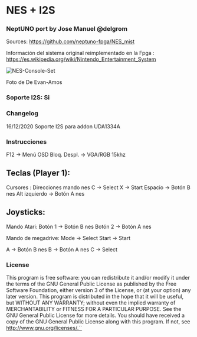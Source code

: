 # NES + I2S

### NeptUNO port by Jose Manuel @delgrom

Sources: https://github.com/neptuno-fpga/NES_mist

Información del sistema original reimplementado en la Fpga : https://es.wikipedia.org/wiki/Nintendo_Entertainment_System

![NES-Console-Set](https://user-images.githubusercontent.com/31018768/97775687-04badf00-1b63-11eb-9fd9-cc732a2e8d1e.png)

Foto de De Evan-Amos 

### Soporte I2S: Si

### Changelog
16/12/2020 Soporte I2S para addon UDA1334A

### Instrucciones

F12 -> Menú OSD
Bloq. Despl. -> VGA/RGB 15khz


Teclas (Player 1):
-------------------
Cursores : Direcciones mando nes
C -> Select 
X -> Start
Espacio -> Botón B nes
Alt izquierdo -> Botón A nes


Joysticks:
----------
Mando Atari:
Botón 1 -> Botón B nes
Botón 2 -> Botón A nes


Mando de megadrive:
Mode -> Select
Start -> Start

A -> Botón B  nes
B -> Botón A  nes
C -> Select
### License

This program is free software: you can redistribute it and/or modify it under the terms of the GNU General Public License as published by the Free Software Foundation, either version 3 of the License, or (at your option) any later version.
This program is distributed in the hope that it will be useful, but WITHOUT ANY WARRANTY; without even the implied warranty of MERCHANTABILITY or FITNESS FOR A PARTICULAR PURPOSE. See the GNU General Public License for more details.
You should have received a copy of the GNU General Public License along with this program. If not, see http://www.gnu.org/licenses/.``
